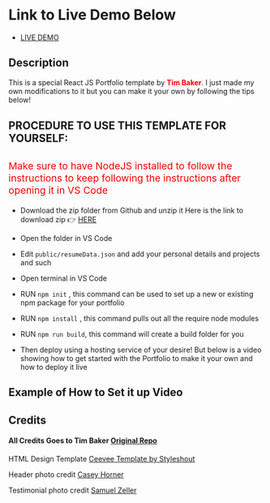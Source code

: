 # Link to Live Demo Below

<ul>
<li><a href="https://djimenezdev.com/">LIVE DEMO</a></li>
</ul>

## Description

This is a special React JS Portfolio template by <span style="font-weight:bold;color:red">Tim Baker</span>. I just made my own modifications to it but you can make
it your own by following the tips below!

<h2 style="margin:30px 0;">PROCEDURE TO USE THIS TEMPLATE FOR YOURSELF:</h2>

<p style="font-size:1.2rem;color:red">Make sure to have NodeJS installed to follow the instructions to keep following the instructions after opening it in VS Code</p>

- Download the zip folder from Github and unzip it
  Here is the link to download zip 👉
  <a href='https://github.com/danieljimenez0255/Tim-Baker-Updated-Template'>HERE</a>
- Open the folder in VS Code
- Edit <code>public/resumeData.json</code> and add your personal details and projects and such
- Open terminal in VS Code
- RUN <code>npm init</code> , this command can be used to set up a new or existing npm package for your portfolio
- RUN <code>npm install</code> , this command pulls out all the require node modules
- RUN <code>npm run build</code>, this command will create a build folder for you

- Then deploy using a hosting service of your desire! But below is a video showing how to get started with the Portfolio to make it your own and how to deploy it live

## Example of How to Set it up Video

## Credits

#### All Credits Goes to Tim Baker <a href='https://github.com/tbakerx/react-resume-template'>Original Repo</a>

HTML Design Template
<a href="https://www.styleshout.com/free-templates/ceevee/">Ceevee Template by Styleshout</a>

Header photo credit
<a href="https://unsplash.com/@mischievous_penguins?utm_medium=referral&amp;utm_campaign=photographer-credit&amp;utm_content=creditBadge">Casey Horner</a>

Testimonial photo credit
<a href="https://unsplash.com/@samuelzeller?utm_medium=referral&amp;utm_campaign=photographer-credit&amp;utm_content=creditBadge">Samuel Zeller</a>
